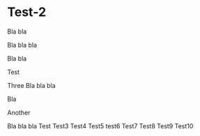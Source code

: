 # Test-2

Bla bla

Bla bla bla

Bla bla

Test

Three
Bla bla bla

Bla

Another

Bla bla bla
Test
Test3
Test4
Test5
test6
Test7
Test8
Test9 
Test10
